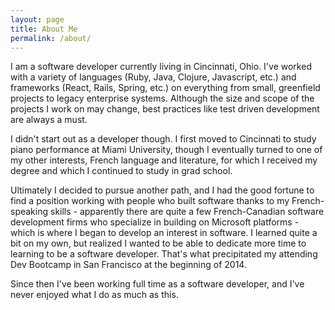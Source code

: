 ```yaml
---
layout: page
title: About Me
permalink: /about/
---
```


I am a software developer currently living in Cincinnati, Ohio. I've worked with a variety of languages (Ruby, Java, Clojure, Javascript, etc.) and frameworks (React, Rails, Spring, etc.) on everything from small, greenfield projects to legacy enterprise systems. Although the size and scope of the projects I work on may change, best practices like test driven development are always a must.

I didn't start out as a developer though. I first moved to Cincinnati to study piano performance at Miami University, though I eventually turned to one of my other interests, French language and literature, for which I received my degree and which I continued to study in grad school.

Ultimately I decided to pursue another path, and I had the good fortune to find a position working with people who built software thanks to my French-speaking skills - apparently there are quite a few French-Canadian software development firms who specialize in building on Microsoft platforms - which is where I began to develop an interest in software. I learned quite a bit on my own, but realized I wanted to be able to dedicate more time to learning to be a software developer.  That's what precipitated my attending Dev Bootcamp in San Francisco at the beginning of 2014.

Since then I've been working full time as a software developer, and I've never enjoyed what I do as much as this.
